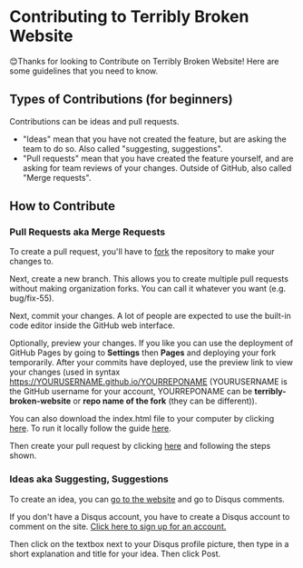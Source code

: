 # Contributing to Terribly Broken Website
😊Thanks for looking to Contribute on Terribly Broken Website! Here are some guidelines that you need to know.

## Types of Contributions (for beginners)
Contributions can be ideas and pull requests.
- "Ideas" mean that you have not created the feature, but are asking the team to do so. Also called "suggesting, suggestions".
- "Pull requests" mean that you have created the feature yourself, and are asking for team reviews of your changes. Outside of GitHub, also called "Merge requests".

## How to Contribute
### Pull Requests aka Merge Requests
To create a pull request, you'll have to [fork](https://github.com/softorangetech200/terribly-broken-website/fork) the repository to make your changes to.

Next, create a new branch. This allows you to create multiple pull requests without making organization forks. You can call it whatever you want (e.g. bug/fix-55).

Next, commit your changes. A lot of people are expected to use the built-in code editor inside the GitHub web interface.

Optionally, preview your changes. If you like you can use the deployment of GitHub Pages by going to **Settings** then **Pages** and deploying your fork temporarily. After your commits have deployed, use the preview link to view your changes (used in syntax https://YOURUSERNAME.github.io/YOURREPONAME (YOURUSERNAME is the GitHub username for your account, YOURREPONAME can be **terribly-broken-website** or **repo name of the fork** (they can be different)).

You can also download the index.html file to your computer by clicking [here](https://minhaskamal.github.io/DownGit/#/home?url=https://github.com/softorangetech200/terribly-broken-website/blob/main/index.html). To run it locally follow the guide [here](/docs/running-locally.md).

Then create your pull request by clicking [here](https://github.com/softorangetech200/terribly-broken-website/compare) and following the steps shown.

### Ideas aka Suggesting, Suggestions
To create an idea, you can [go to the website](https://softorangetech200.github.io/terribly-broken-website/) and go to Disqus comments.

If you don't have a Disqus account, you have to create a Disqus account to comment on the site. [Click here to sign up for an account.](https://disqus.com/profile/signup/)

Then click on the textbox next to your Disqus profile picture, then type in a short explanation and title for your idea. Then click Post.

